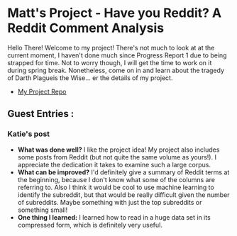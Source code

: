 # Matt's Project - Have you Reddit? A Reddit Comment Analysis
Hello There! Welcome to my project! There's not much to look at at the current moment, I haven't done much since Progress Report 1 due to being strapped for time. Not to worry though, I will get the time to work on it during spring break. Nonetheless, come on in and learn about the tragedy of Darth Plagueis the Wise... er the details of my project.

* [My Project Repo](https://github.com/Data-Science-for-Linguists-2019/Reddit-Comment-Analysis)

## Guest Entries : 

### Katie's post
- **What was done well?** I like the project idea! My project also includes some posts from Reddit (but not quite the same volume as yours!). I appreciate the dedication it takes to examine such a large corpus.
- **What can be improved?** I'd definitely give a summary of Reddit terms at the beginning, because I don't know what some of the columns are referring to. Also I think it would be cool to use machine learning to identify the subreddit, but that would be really difficult given the number of subreddits. Maybe something with just the top subreddits or something small!
- **One thing I learned:** I learned how to read in a huge data set in its compressed form, which is definitely very useful.